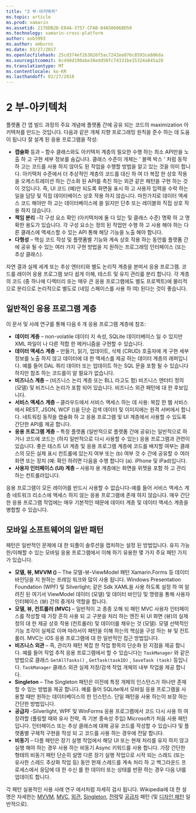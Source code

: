 ```yaml
---
title: "2 부-아키텍처"
ms.topic: article
ms.prod: xamarin
ms.assetid: 2176DB2D-E84A-3757-CFAB-04A586068D50
ms.technology: xamarin-cross-platform
author: asb3993
ms.author: amburns
ms.date: 03/27/2017
ms.openlocfilehash: 25cd374ef2b3026f5ac7242ee076c8593ce806da
ms.sourcegitcommit: 6cd40d190abe38edd50fc74331be15324a845a28
ms.translationtype: MT
ms.contentlocale: ko-KR
ms.lasthandoff: 02/27/2018
---
```

# <a name="part-2---architecture"></a>2 부-아키텍처

플랫폼 간 앱 빌드 과정의 주요 개념에 플랫폼 간에 공유 되는 코드의 maximization 아키텍처를 만드는 것입니다. 다음과 같은 개체 지향 프로그래밍 원칙을 준수 하는 데 도움이 됩니다 잘 설계 된 응용 프로그램을 작성:

-   **캡슐화** 등과 – 함수 클래스와도 아키텍처 계층의 필요한 수행 하는 최소 API만을 노출 하 고 구현 세부 정보를 숨깁니다. 클래스 수준이 개체는 ' 블랙 박스 ' 처럼 동작 하 고는 코드를 사용 하지 않아도 된 작업을 수행할 방법을 알고 있는 것을 의미 합니다. 아키텍처 수준에서 더 추상적인 계층의 코드를 대신 하 여 더 복잡 한 상호 작용을 오케스트레이션 하는 간소화 된 API를 촉진 하는 외관 같은 패턴을 구현 하는 것이 것입니다. 즉, UI 코드 (예)만 되도록 화면을 표시 하 고 사용자 입력을 수락 하는 일을 담당 및 직접 데이터베이스 상호 작용 하지 않습니다. 마찬가지로 데이터 액세스 코드 해야만 하 고는 데이터베이스에 쓸 읽지만 단추 또는 레이블와 직접 상호 작용 하지 않습니다.
-   **책임 분리** -각 구성 요소 확인 (아키텍처에 둘 다 있는 및 클래스 수준) 명확 하 고 명확한 용도가 있습니다. 각 구성 요소는 정의 된 작업만 수행 하 고 사용 해야 하는 다른 클래스에 액세스할 수 있는 API 통해 해당 기능을 노출 해야 합니다.
-   **다형성** – 핵심 코드 작성 및 플랫폼별 기능와 계속 상호 작용 하는 동안를 플랫폼 간에 공유 될 수 있는 여러 가지 구현 방법을 지 원하는 프로그래밍 인터페이스 (또는 추상 클래스).


자연 결과 실제 세계 또는 추상 엔터티와 별도 논리적 계층을 본떠서 응용 프로그램. 코드를 레이어 응용 프로그램 보다 쉽게 이해, 테스트 및 유지 관리를 분리 합니다. 각 계층의 코드 (중 하나에 디렉터리 또는 매우 큰 응용 프로그램에도 별도 프로젝트)에 물리적으로 분리으로 논리적으로 별도로 (네임 스페이스를 사용 하 여) 된다는 것이 좋습니다.

 <a name="Typical_Application_Layers" />


## <a name="typical-application-layers"></a>일반적인 응용 프로그램 계층

이 문서 및 사례 연구를 통해 다음 6 개 응용 프로그램 계층에 참조:

-   **데이터 계층** – non-volatile 데이터 지 속성, SQLite 데이터베이스 일 수 있지만 XML 파일이 나 다른 적합 한 메커니즘을 구현할 수 있습니다.
-   **데이터 액세스 계층** – 만들기, 읽기, 업데이트, 삭제 (CRUD) 호출자에 게 구현 세부 정보를 노출 하지 않고 데이터에 대 한 액세스를 제공 하는 데이터 계층의 래퍼입니다. 예를 들어 DAL 쿼리 데이터 또는 업데이트 하는 SQL 문을 포함 될 수 있습니다 하지만 참조 하는 코드를이 알 필요가 없습니다.
-   **비즈니스 계층** – (비즈니스 논리 계층 또는 BLL 라고도 함) 비즈니스 엔터티 정의 (모델) 및 비즈니스 논리가 포함 되어 있습니다. 비즈니스 외관 패턴에 대 한 후보입니다.
-   **서비스 액세스 계층** – 클라우드에서 서비스 액세스 하는 데 사용: 복잡 한 웹 서비스에서 REST, JSON, WCF ()을 단순 검색 데이터 및 이미지에는 원격 서버에서 합니다. 네트워킹 동작을 캡슐화 하 고 응용 프로그램 및 UI 계층에서 사용할 수 있도록 간단한 API를 제공 합니다.
-   **응용 프로그램 계층** – 특정 플랫폼 (일반적으로 플랫폼 간에 공유)는 일반적으로 하거나 코드에 코드는 (하지 일반적으로 다시 사용할 수 있는) 응용 프로그램과 관련이 있습니다. 좋은 테스트 UI 계층 및 응용 프로그램 계층에 코드를 배치할 여부는 클래스의 모든 실제 표시 컨트롤에 있는지 여부 또는 (b) 여부 것 수 간에 공유할 수 여러 화면 또는 장치 (예: 확인 하려면 다음을 수행 합니다 (a). iPhone 및 iPad)입니다.
-   **사용자 인터페이스 (UI) 계층** – 사용자 용 계층에는 화면을 위젯을 포함 하 고 관리 하는 컨트롤러입니다.


응용 프로그램이 모든 레이어를 반드시 사용할 수 없습니다-예를 들어 서비스 액세스 계층 네트워크 리소스에 액세스 하지 않는 응용 프로그램에 존재 하지 않습니다. 매우 간단한 응용 프로그램 작업에는 매우 기본적인 때문에 데이터 계층 및 데이터 액세스 계층을 병합할 수 있습니다.

 <a name="Common_Mobile_Software_Patterns" />


## <a name="common-mobile-software-patterns"></a>모바일 소프트웨어의 일반 패턴

패턴은 일반적인 문제에 대 한 되풀이 솔루션을 캡처하는 설정 된 방법입니다. 유지 가능한/이해할 수 있는 모바일 응용 프로그램에서 이해 하기 유용한 몇 가지 주요 패턴 가지가 있습니다.

-   **모델, 뷰, MVVM ()** – The 모델-뷰-ViewModel 패턴 Xamarin.Forms 등 데이터 바인딩을 지 원하는 프레임 워크와 많이 사용 됩니다. Windows Presentation Foundation (WPF) 및 Silverlight; 같은 Sdk XAML을 사용 하도록 설정 하 여 알려진 된 여기서 ViewModel 데이터 (모델) 및 데이터 바인딩 및 명령을 통해 사용자 인터페이스 (뷰) 간의 중개자 역할을 합니다.
-   **모델, 뷰, 컨트롤러 (MVC)** – 일반적이 고 종종 오해 되 패턴 MVC 사용자 인터페이스를 작성할 때 가장 흔히 사용 되 고 구분을 처리 하는 엔진 뒤 UI 화면 (뷰)의 실제 정의 대 한 제공 상호 작용 (컨트롤러) 및 데이터를 채우는 것 (모델). 모델 선택적인 기능 조각이 실제로 이며 따라서이 패턴을 이해 하는의 핵심을 구성 하는 뷰 및 컨트롤러. MVC는 iOS 응용 프로그램에 대 한 일반적인 접근 방법입니다.
-   **비즈니스 외관** – 즉, 관리자 패턴 복잡 한 작업 항목의 단순화 된 지점을 제공 합니다. 예를 들어 작업 추적 응용 프로그램에서 할 수 있습니다는 `TaskManager` 와 같은 방법으로 클래스 `GetAllTasks()` , `GetTask(taskID)` , `SaveTask (task)` 등입니다. `TaskManager` 클래스 외관 실제 저장/검색 작업 개체의 내부 작업을 제공 합니다.
-   **Singleton** – The Singleton 패턴은 이전에 특정 개체의 인스턴스가 하나만 존재할 수 있는 방법을 제공 합니다. 예를 들어 SQLite에서 모바일 응용 프로그램을 사용할 때만 원하는 데이터베이스의 한 인스턴스. 단일 패턴을 사용 하는이 보장 하는 간단한 방법입니다.
-   **공급자** -Silverlight, WPF 및 WinForms 응용 프로그램에서 코드 다시 사용 하 여 장려할 (풀링할 때와 유사 전략, 즉 기본 종속성 주입) Microsoft가 처음 사용 패턴입니다. 인터페이스 또는 추상 클래스에 대해 공유 코드를 작성할 수 있습니다 및 플랫폼별 구체적 구현을 작성 되 고 코드를 사용 하는 경우에 전달 합니다.
-   **비동기** – 다름 패턴은 장기 실행 작업에서 해당 UI 또는 현재 처리를 유지 하지 않고 실행 해야 하는 경우 사용 하는 비동기 Async 키워드를 사용 합니다. 가장 간단한 형태의 비동기 패턴 단순히 설명 다른 장기 실행 작업으로 시작 되는 스레드 (또는 유사한 스레드 추상화 작업 등) 동안 현재 스레드를 계속 처리 하 고 백그라운드 프로세스에서 응답에 대 한 수신 를 한 데이터 또는 상태를 반환 하는 경우 다음 UI를 업데이트 합니다.


각 패턴 실용적인 사용 사례 연구 에서처럼 자세히 검사 됩니다. Wikipedia에 대 한 설명은 자세한는 [MVVM](https://en.wikipedia.org/wiki/Model–view–viewmodel), [MVC](https://en.wikipedia.org/wiki/Model–view–controller), [외관](http://en.wikipedia.org/wiki/Facade_pattern), [Singleton](http://en.wikipedia.org/wiki/Singleton_pattern), [전략](http://en.wikipedia.org/wiki/Strategy_pattern)및 [공급자](http://en.wikipedia.org/wiki/Provider_model) 패턴 (및 [디자인 패턴](http://en.wikipedia.org/wiki/Design_Patterns) 일반적으로).
